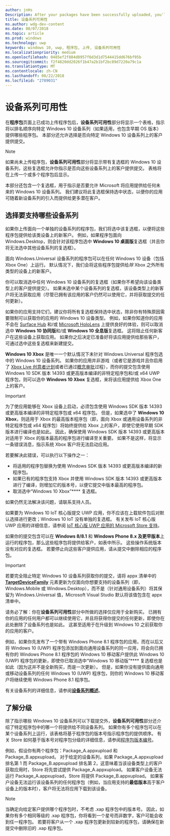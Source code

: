 ```yaml
---
author: jnHs
Description: After your packages have been successfully uploaded, you'll see a table that indicates which packages will be offered to specific Windows 10 device families (and earlier OS versions, if applicable), in ranked order.
title: 设备系列可用性
ms.author: wdg-dev-content
ms.date: 08/07/2018
ms.topic: article
ms.prod: windows
ms.technology: uwp
keywords: windows 10, uwp, 程序包, 上传, 设备系列可用性
ms.localizationpriority: medium
ms.openlocfilehash: 0485ef2f884d8957f6d3d1d7544415dd676bf95b
ms.sourcegitcommit: f2f4820dd2026f1b47a2b1bf2bc89d7220a79c1a
ms.translationtype: MT
ms.contentlocale: zh-CN
ms.lasthandoff: 08/22/2018
ms.locfileid: "2789031"
---
```

# <a name="device-family-availability"></a>设备系列可用性

在**程序包**页面上已成功上传程序包后，**设备系列可用性**部分将显示一个表格，指示将以排名顺序向特定 Windows 10 设备系列（如果适用，也包含早期 OS 版本）提供哪些程序包。 本部分还允许选择是否向特定 Windows 10 设备系列上的客户提供提交。

> [!NOTE]
> 如果尚未上传程序包，**设备系列可用性**部分将显示带有复选框的 Windows 10 设备系列，这些复选框允许你指示是否向这些设备系列上的客户提供提交。 表格将在上传一个或多个程序包后显示。

本部分还包含一个复选框，用于指示是否要允许 Microsoft 将应用提供给任何未来的 Windows 10 设备系列。 我们建议将此复选框保持选中状态，以便你的应用可随着新设备系列的引入而提供给更多潜在客户。


## <a name="choosing-which-device-families-to-support"></a>选择要支持哪些设备系列

如果你上传面向一个单独的设备系列的程序包，我们将选中该复选框，以便将这些程序包提供给该类设备上的新客户。 例如，如果程序包面向 Windows.Desktop，则会针对该程序包选中 **Windows 10 桌面版**复选框（并且你将无法选中其他设备系列的复选框）。

面向 Windows.Universal 设备系列的程序包可以在任何 Windows 10 设备（包括 Xbox One）上运行。 默认情况下，我们会将这些程序包提供给*除* Xbox 之外所有类型的设备上的新客户。

你可以取消选中任何 Windows 10 设备系列的复选框（如果你不希望向该设备类型上的客户提供提交）。 如果未选中某个设备系列的复选框，该设备类型上的新客户将无法获取应用（尽管已拥有该应用的客户仍然可以使用它，并将获取提交的任何更新）。

如果你的应用支持它们，建议你将所有复选框保持选中状态，除非你有特殊原因需要限制可以获取你的应用的 Windows 10 设备类型。 例如，如果你知道你的应用不会在 [Surface Hub](https://developer.microsoft.com/windows/surfacehub) 和/或 [Microsoft HoloLens](https://developer.microsoft.com/windows/mixed-reality) 上提供良好的体验，则可以取消选中 **Windows 10 协同版**和/或 **Windows 10 全息版**复选框。 这将阻止任何新客户在这些设备上获取应用。 如果你之后决定已准备好将该应用提供给那些客户，可通过选中这些复选框来新建提交。

<span id="xbox" />

**Windows 10 Xbox** 是唯一一个默认情况下未针对 Windows.Universal 程序包选中的 Windows 10 设备系列。 如果你的应用并非游戏（或者它是游戏并且你启用了 [Xbox Live 创意者计划](../xbox-live/get-started-with-creators/get-started-with-xbox-live-creators.md)或者已通过[概念审批](../gaming/concept-approval.md)过程），而你的提交包含使用 Windows 10 SDK 版本 14393 或更高版本编译的非特定程序包和/或 x64 UWP 程序包，则可以选中 **Windows 10 Xbox** 复选框，来将该应用提供给 Xbox One 上的客户。

> [!IMPORTANT]
> 为了使应用能够在 Xbox 设备上启动，必须包含使用 Windows SDK 版本 14393 或更高版本编译的非特定程序包或 x64 程序包。 但是，如果选中了 **Windows 10 Xbox**，则适用于 Xbox 的最高版本程序包（即，面向 Xbox 或通用设备系列的非特定程序包或 x64 程序包）将始终提供给 Xbox 上的客户，即使它使用早期 SDK 版本进行编译也是如此。 因此，确保使用 Windows SDK 版本 14393 或更高版本对适用于 Xbox 的版本最高的程序包进行编译至关重要。 如果不是这样，将显示一条错误消息，指示系统 Xbox 客户将无法启动应用。 
> 
> 若要解决此错误，可以执行以下操作之一：
> - 将适用的程序包替换为使用 Windows SDK 版本 14393 或更高版本编译的新程序包。
> - 如果已有的程序包支持 Xbox 并使用 Windows SDK 版本 14393 或更高版本进行了编译，则增加它的版本号，以便它提交中版本最高的程序包。
> - 取消选中“Windows 10 Xbox”**** 复选框。
>   
> 如果仍然无法解决该问题，请联系支持人员。

如果要为 Windows 10 IoT 核心版提交 UWP 应用，你不应该在上载软件包后对默认选择进行更改；Windows 10 IoT 没有单独的复选框。 有关发布 IoT 核心版 UWP 应用的详细信息，请参阅 [IoT 核心版 UWP 应用的 Microsoft Store 支持](https://docs.microsoft.com/windows/iot-core/commercialize-your-device/installingandservicing)。

如果你的提交包含可以在 **Windows 8/8.1** 和 **Windows Phone 8.x 及更早版本**上运行的程序包，那么这些程序包将提供给客户，如表中所示。 这些操作系统版本没有对应的复选框。 若要停止向这些客户提供应用，请从提交中删除相应的程序包。

> [!IMPORTANT]
> 若要完全阻止特定 Windows 10 设备系列获取你的提交，请将 appx 清单中的 [**TargetDeviceFamily**](https://docs.microsoft.com/uwp/schemas/appxpackage/uapmanifestschema/element-targetdevicefamily) 元素更新为仅面向你想要支持的设备系列（即，Windows.Mobile 或 Windows.Desktop），而不是（针对通用设备系列）将其保留为 Windows.Universal 值，Microsoft Visual Studio 默认将该值包含在 appx 清单中。

请务必了解：你在**设备系列可用性**部分中所做的选择仅应用于全新购买。 已拥有你的应用的任何用户都可以继续使用它，并且将获得你提交的任何更新，即使你在此处删除了设备系列也是如此。 这甚至适用于在升级到 Windows 10 之前获取你的应用的客户。

例如，如果你先发布了一个带有 Windows Phone 8.1 程序包的应用，而在以后又将 Windows 10 (UWP) 程序包添加到面向通用设备系列的同一应用，将会向已拥有你的 Windows Phone 8.1 程序包的 Windows 10 移动客户提供此 Windows 10 (UWP) 程序包的更新，即使你已取消选中“Windows 10 移动版”**** 复选框也是如此（因为这并不是全新购买，而是一次更新）。 但是，如果你没有提供面向通用或移动设备系列的任何 Windows 10 (UWP) 程序包，则你的 Windows 10 移动客户将继续使用 Windows Phone 8.1 程序包。

有关设备系列的详细信息，请参阅[**设备系列概述**](https://docs.microsoft.com/uwp/extension-sdks/device-families-overview)。

## <a name="understanding-ranking"></a>了解分级

除了指示哪些 Windows 10 设备系列可以下载提交外，**设备系列可用性**部分还介绍了特定程序包中的哪一个将提供给不同设备系列。 如果你有多个程序包可以在某个设备系列上运行，该表格将基于程序包的版本号指示程序包的提供顺序。 有关 Store 如何基于版本号对程序包分级的详细信息，请参阅[程序包版本编号](package-version-numbering.md)。 

例如，假设你有两个程序包：Package_A.appxupload 和 Package_B.appxupload。 对于给定的设备系列，如果 Package_A.appxupload 排名第 1 而 Package_B.appxupload 排名第 2，这意味着当该设备类型上的客户获取应用时，Store 将先尝试提供 Package_A.appxupload。 如果客户设备无法运行 Package_A.appxupload，Store 将提供 Package_B.appxupload。 如果客户设备无法运行该设备系列的任何程序包（例如，当应用支持的**最低版本**高于客户设备上的版本时），客户将无法将应用下载到该设备。

> [!NOTE]
> 当确定向给定客户提供哪个程序包时，不考虑 .xap 程序包中的版本号。 因此，如果你有多个相同等级的 .xap 程序包，你将看到一个星号而非数字，客户可能会收到任一程序包。 若要将客户从一个 .xap 程序包更新到较新的程序包，请确保在新提交中删除旧的 .xap 程序包。

